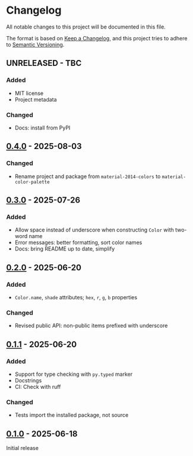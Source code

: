# Changelog

All notable changes to this project will be documented in this file.

The format is based on [Keep a Changelog](https://keepachangelog.com/en/1.1.0/),
and this project tries to adhere to [Semantic Versioning](https://semver.org/spec/v2.0.0.html).


## UNRELEASED - TBC

### Added

- MIT license
- Project metadata

### Changed

- Docs: install from PyPI


## [0.4.0] - 2025-08-03

### Changed

- Rename project and package from `material-2014-colors` to `material-color-palette`


## [0.3.0] - 2025-07-26

### Added

- Allow space instead of underscore when constructing `Color` with two-word name
- Error messages: better formatting, sort color names
- Docs: bring README up to date, simplify


## [0.2.0] - 2025-06-20

### Added

-  `Color.name`, `shade` attributes; `hex`, `r`, `g`, `b` properties 

### Changed

- Revised public API: non-public items prefixed with underscore 


## [0.1.1] - 2025-06-20

### Added

- Support for type checking with `py.typed` marker
- Docstrings
- CI: Check with ruff

### Changed

- Tests import the installed package, not source


## [0.1.0] - 2025-06-18

Initial release


[0.4.0]: https://github.com/elliot-100/material-color-palette/compare/v0.3.0...v0.4.0
[0.3.0]: https://github.com/elliot-100/material-color-palette/compare/v0.2.0...v0.3.0
[0.2.0]: https://github.com/elliot-100/material-color-palette/compare/v0.1.1...v0.2.0
[0.1.1]: https://github.com/elliot-100/material-color-palette/compare/v0.1.0...v0.1.1
[0.1.0]: https://github.com/elliot-100/material-color-palette/releases/tag/v0.1.0